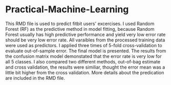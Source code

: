 # Practical-Machine-Learning

This RMD file is used to predict fitbit users' excercises. I used Random Forest (RF) as the predictive method in model fitting, because Random Forest usually has high predictive performance and yield very low error rate should be very low error rate. All varaibles from the processed training data were used as predictors. I applied three times of 5-fold cross-validation to evaluate out-of-sample error. The final model is presented. The results from the confusion matrix model demonstated that the error rate is very low for all 5 classes.
I also compared two different methods, out-of-bag estimate and cross validation, the results were similiar, thought the error mean was a little bit higher from the cross validation. More details about the predication are included in the RMD file. 
